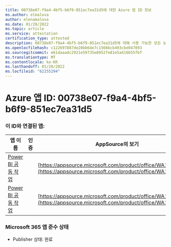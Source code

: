 ```yaml
---
title: 00738e07-f9a4-4bf5-b6f9-851ec7ea31d5에 대한 Azure 앱 ID 정보
ms.author: elmalova
author: elenamalova
ms.date: 01/28/2022
ms.topic: article
ms.service: attestation
certification_type: attested
description: 00738e07-f9a4-4bf5-b6f9-851ec7ea31d5에 대해 사용 가능한 모든 보안 및 규정 준수 정보입니다.
ms.openlocfilehash: c122697887de20bb64e7c1566bcb493cbe047893
ms.sourcegitcommit: e61daaadc2921e59735e8952fe81e5a416b55fbf
ms.translationtype: MT
ms.contentlocale: ko-KR
ms.lasthandoff: 01/28/2022
ms.locfileid: "62255294"
---
```

# <a name="azure-app-id-00738e07-f9a4-4bf5-b6f9-851ec7ea31d5"></a>Azure 앱 ID: 00738e07-f9a4-4bf5-b6f9-851ec7ea31d5


### <a name="apps-associated-with-this-id"></a>이 ID와 연결된 앱:
| **앱 이름** | **인증** | **AppSource의 보기** |
|--------------|---------------|-----------------------|
| [Power BI 공동 작업](https://docs.microsoft.com/microsoft-365-app-certification/forward/WA104380739) |  | [https://appsource.microsoft.com/product/office/WA104380739](https://appsource.microsoft.com/product/office/WA104380739) |
| [Power BI 공동 작업](https://docs.microsoft.com/microsoft-365-app-certification/forward/WA104381384) |  | [https://appsource.microsoft.com/product/office/WA104381384](https://appsource.microsoft.com/product/office/WA104381384) |

### <a name="microsoft-365-app-compliance-status"></a>Microsoft 365 앱 준수 상태
- Publisher 상태: 완료

